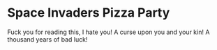 # Space Invaders Pizza Party
Fuck you for reading this, I hate you!
A curse upon you and your kin! A thousand years of bad luck!
